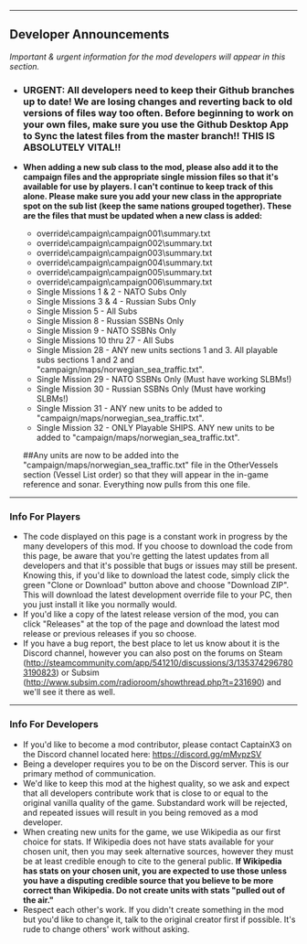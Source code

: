---
## Developer Announcements
_Important & urgent information for the mod developers will appear in this section._

* ### **URGENT: All developers need to keep their Github branches up to date! We are losing changes and reverting back to old versions of files way too often. Before beginning to work on your own files, make sure you use the Github Desktop App to Sync the latest files from the master branch!! THIS IS ABSOLUTELY VITAL!!**

* **When adding a new sub class to the mod, please also add it to the campaign files and the appropriate single mission files so that it's available for use by players. I can't continue to keep track of this alone. Please make sure you add your new class in the appropriate spot on the sub list (keep the same nations grouped together). These are the files that must be updated when a new class is added:**
  * override\campaign\campaign001\summary.txt
  * override\campaign\campaign002\summary.txt
  * override\campaign\campaign003\summary.txt
  * override\campaign\campaign004\summary.txt
  * override\campaign\campaign005\summary.txt
  * override\campaign\campaign006\summary.txt
  * Single Missions 1 & 2 - NATO Subs Only
  * Single Missions 3 & 4 - Russian Subs Only
  * Single Mission 5 - All Subs
  * Single Mission 8 - Russian SSBNs Only
  * Single Mission 9 - NATO SSBNs Only
  * Single Missions 10 thru 27 - All Subs
  * Single Mission 28 - ANY new units sections 1 and 3. All playable subs sections 1 and 2 and "campaign/maps/norwegian_sea_traffic.txt".
  * Single Mission 29 - NATO SSBNs Only (Must have working SLBMs!)
  * Single Mission 30 - Russian SSBNs Only (Must have working SLBMs!)
  * Single Mission 31 - ANY new units to be added to "campaign/maps/norwegian_sea_traffic.txt".
  * Single Mission 32 - ONLY Playable SHIPS. ANY new units to be added to "campaign/maps/norwegian_sea_traffic.txt".
  
  ##Any units are now to be added into the "campaign/maps/norwegian_sea_traffic.txt" file in the OtherVessels section (Vessel List order) so that they will appear in the in-game reference and sonar. Everything now pulls from this one file.
-----

### Info For Players
* The code displayed on this page is a constant work in progress by the many developers of this mod. If you choose to download the code from this page, be aware that you're getting the latest updates from all developers and that it's possible that bugs or issues may still be present. Knowing this, if you'd like to download the latest code, simply click the green "Clone or Download" button above and choose "Download ZIP". This will download the latest development override file to your PC, then you just install it like you normally would.
* If you'd like a copy of the latest release version of the mod, you can click "Releases" at the top of the page and download the latest mod release or previous releases if you so choose.
* If you have a bug report, the best place to let us know about it is the Discord channel, however you can also post on the forums on Steam (http://steamcommunity.com/app/541210/discussions/3/1353742967803190823) or Subsim (http://www.subsim.com/radioroom/showthread.php?t=231690) and we'll see it there as well.

-----

### Info For Developers
* If you'd like to become a mod contributor, please contact CaptainX3 on the Discord channel located here: https://discord.gg/mMvpzSV
* Being a developer requires you to be on the Discord server. This is our primary method of communication.
* We'd like to keep this mod at the highest quality, so we ask and expect that all developers contribute work that is close to or equal to the original vanilla quality of the game. Substandard work will be rejected, and repeated issues will result in you being removed as a mod developer.
* When creating new units for the game, we use Wikipedia as our first choice for stats. If Wikipedia does not have stats available for your chosen unit, then you may seek alternative sources, however they must be at least credible enough to cite to the general public. **If Wikipedia has stats on your chosen unit, you are expected to use those unless you have a disputing credible source that you believe to be more correct than Wikipedia. Do not create units with stats "pulled out of the air."**
* Respect each other's work. If you didn't create something in the mod but you'd like to change it, talk to the original creator first if possible. It's rude to change others' work without asking.
